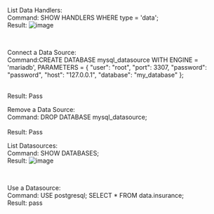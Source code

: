List Data Handlers:<br/>
Command: SHOW HANDLERS
WHERE type = 'data';
<br/>
Result: ![image](https://github.com/hridaya423/HacktoberfestMindsDBTesting/assets/66767013/6381ca11-18fd-4652-9b0d-2e8418b92ec1)

<br/>

Connect a Data Source:
<br/>
Command:CREATE DATABASE mysql_datasource
WITH ENGINE = 'mariadb',
PARAMETERS = {
  "user": "root",
  "port": 3307,
  "password": "password",
  "host": "127.0.0.1",
  "database": "my_database"
};

<br/>
Result: Pass
<br/>

Remove a Data Source:
<br/>
Command: DROP DATABASE mysql_datasource;  
<br/>
Result: Pass
<br/>

List Datasources:
<br/>
Command: SHOW DATABASES;
<br/> 
Result: ![image](https://github.com/hridaya423/HacktoberfestMindsDBTesting/assets/66767013/25ec1783-a782-47f2-b274-87aa583a4eea)

<br/>

Use a Datasource:
<br/>
Command: USE postgresql;
SELECT * FROM data.insurance;
<br/>
Result: pass
<br/>

